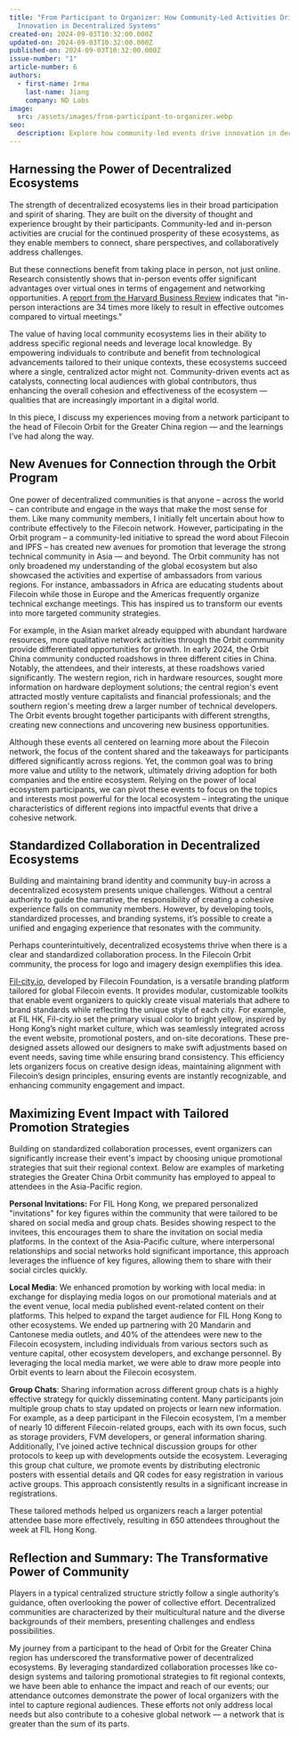 ```yaml
---
title: "From Participant to Organizer: How Community-Led Activities Drive
  Innovation in Decentralized Systems"
created-on: 2024-09-03T10:32:00.000Z
updated-on: 2024-09-03T10:32:00.000Z
published-on: 2024-09-03T10:32:00.000Z
issue-number: "1"
article-number: 6
authors:
  - first-name: Irma
    last-name: Jiang
    company: ND Labs
image:
  src: /assets/images/from-participant-to-organizer.webp
seo:
  description: Explore how community-led events drive innovation in decentralized ecosystems. Learn strategies for engagement, regional impact, and the transformative power of collaboration.
---
```


## Harnessing the Power of Decentralized Ecosystems

The strength of decentralized ecosystems lies in their broad participation and spirit of sharing. They are built on the diversity of thought and experience brought by their participants. Community-led and in-person activities are crucial for the continued prosperity of these ecosystems, as they enable members to connect, share perspectives, and collaboratively address challenges.

But these connections benefit from taking place in person, not just online. Research consistently shows that in-person events offer significant advantages over virtual ones in terms of engagement and networking opportunities. A [report from the Harvard Business Review](https://hbr.org/2017/04/a-face-to-face-request-is-34-times-more-successful-than-an-email) indicates that "in-person interactions are 34 times more likely to result in effective outcomes compared to virtual meetings."

The value of having local community ecosystems lies in their ability to address specific regional needs and leverage local knowledge. By empowering individuals to contribute and benefit from technological advancements tailored to their unique contexts, these ecosystems succeed where a single, centralized actor might not. Community-driven events act as catalysts, connecting local audiences with global contributors, thus enhancing the overall cohesion and effectiveness of the ecosystem –– qualities that are increasingly important in a digital world.

In this piece, I discuss my experiences moving from a network participant to the head of Filecoin Orbit for the Greater China region –– and the learnings I’ve had along the way.

## New Avenues for Connection through the Orbit Program

One power of decentralized communities is that anyone – across the world – can contribute and engage in the ways that make the most sense for them. Like many community members, I initially felt uncertain about how to contribute effectively to the Filecoin network. However, participating in the Orbit program – a community-led initiative to spread the word about Filecoin and IPFS – has created new avenues for promotion that leverage the strong technical community in Asia –– and beyond. The Orbit community has not only broadened my understanding of the global ecosystem but also showcased the activities and expertise of ambassadors from various regions. For instance, ambassadors in Africa are educating students about Filecoin while those in Europe and the Americas frequently organize technical exchange meetings. This has inspired us to transform our events into more targeted community strategies.

For example, in the Asian market already equipped with abundant hardware resources, more qualitative network activities through the Orbit community provide differentiated opportunities for growth. In early 2024, the Orbit China community conducted roadshows in three different cities in China. Notably, the attendees, and their interests, at these roadshows varied significantly. The western region, rich in hardware resources, sought more information on hardware deployment solutions; the central region's event attracted mostly venture capitalists and financial professionals; and the southern region's meeting drew a larger number of technical developers. The Orbit events brought together participants with different strengths, creating new connections and uncovering new business opportunities.

Although these events all centered on learning more about the Filecoin network, the focus of the content shared and the takeaways for participants differed significantly across regions. Yet, the common goal was to bring more value and utility to the network, ultimately driving adoption for both companies and the entire ecosystem. Relying on the power of local ecosystem participants, we can pivot these events to focus on the topics and interests most powerful for the local ecosystem – integrating the unique characteristics of different regions into impactful events that drive a cohesive network.

## Standardized Collaboration in Decentralized Ecosystems

Building and maintaining brand identity and community buy-in across a decentralized ecosystem presents unique challenges. Without a central authority to guide the narrative, the responsibility of creating a cohesive experience falls on community members. However, by developing tools, standardized processes, and branding systems, it’s possible to create a unified and engaging experience that resonates with the community.

Perhaps counterintuitively, decentralized ecosystems thrive when there is a clear and standardized collaboration process. In the Filecoin Orbit community, the process for logo and imagery design exemplifies this idea.

[Fil-city.io](http://Fil-city.io), developed by Filecoin Foundation, is a versatile branding platform tailored for global Filecoin events. It provides modular, customizable toolkits that enable event organizers to quickly create visual materials that adhere to brand standards while reflecting the unique style of each city. For example, at FIL HK, Fil-city.io set the primary visual color to bright yellow, inspired by Hong Kong’s night market culture, which was seamlessly integrated across the event website, promotional posters, and on-site decorations. These pre-designed assets allowed our designers to make swift adjustments based on event needs, saving time while ensuring brand consistency. This efficiency lets organizers focus on creative design ideas, maintaining alignment with Filecoin’s design principles, ensuring events are instantly recognizable, and enhancing community engagement and impact.

## Maximizing Event Impact with Tailored Promotion Strategies

Building on standardized collaboration processes, event organizers can significantly increase their event's impact by choosing unique promotional strategies that suit their regional context. Below are examples of marketing strategies the Greater China Orbit community has employed to appeal to attendees in the Asia-Pacific region.

**Personal Invitations:** For FIL Hong Kong, we prepared personalized "invitations" for key figures within the community that were tailored to be shared on social media and group chats. Besides showing respect to the invitees, this encourages them to share the invitation on social media platforms. In the context of the Asia-Pacific culture, where interpersonal relationships and social networks hold significant importance, this approach leverages the influence of key figures, allowing them to share with their social circles quickly.

**Local Media**: We enhanced promotion by working with local media: in exchange for displaying media logos on our promotional materials and at the event venue, local media published event-related content on their platforms. This helped to expand the target audience for FIL Hong Kong to other ecosystems. We ended up partnering with 20 Mandarin and Cantonese media outlets, and 40% of the attendees were new to the Filecoin ecosystem, including individuals from various sectors such as venture capital, other ecosystem developers, and exchange personnel. By leveraging the local media market, we were able to draw more people into Orbit events to learn about the Filecoin ecosystem.

**Group Chats**: Sharing information across different group chats is a highly effective strategy for quickly disseminating content. Many participants join multiple group chats to stay updated on projects or learn new information. For example, as a deep participant in the Filecoin ecosystem, I’m a member of nearly 10 different Filecoin-related groups, each with its own focus, such as storage providers, FVM developers, or general information sharing. Additionally, I’ve joined active technical discussion groups for other protocols to keep up with developments outside the ecosystem. Leveraging this group chat culture, we promote events by distributing electronic posters with essential details and QR codes for easy registration in various active groups. This approach consistently results in a significant increase in registrations.

These tailored methods helped us organizers reach a larger potential attendee base more effectively, resulting in 650 attendees throughout the week at FIL Hong Kong.

## Reflection and Summary: The Transformative Power of Community

Players in a typical centralized structure strictly follow a single authority’s guidance, often overlooking the power of collective effort. Decentralized communities are characterized by their multicultural nature and the diverse backgrounds of their members, presenting challenges and endless possibilities.

My journey from a participant to the head of Orbit for the Greater China region has underscored the transformative power of decentralized ecosystems. By leveraging standardized collaboration processes like co-design systems and tailoring promotional strategies to fit regional contexts, we have been able to enhance the impact and reach of our events; our attendance outcomes demonstrate the power of local organizers with the intel to capture regional audiences. These efforts not only address local needs but also contribute to a cohesive global network –– a network that is greater than the sum of its parts.
